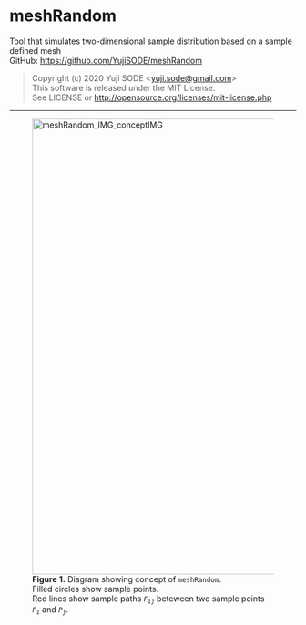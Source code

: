# meshRandom
Tool that simulates two-dimensional sample distribution based on a sample defined mesh  
GitHub: https://github.com/YujiSODE/meshRandom  
>Copyright (c) 2020 Yuji SODE \<yuji.sode@gmail.com\>  
>This software is released under the MIT License.  
>See LICENSE or http://opensource.org/licenses/mit-license.php  
______

<figure>
        <img width=800 src="https://user-images.githubusercontent.com/19919184/96329327-d0392480-1086-11eb-9360-40baaa934610.png" alt="meshRandom_IMG_conceptIMG">
        <figcaption>
                <b>Figure</b> <b>1.</b> Diagram showing concept of <code>meshRandom</code>.<br>
                Filled circles show sample points.<br>
                Red lines show sample paths <i><code>F<sub>ij</sub></code></i> beteween two sample points <i><code>P<sub>i</sub></code></i> and <i><code>P<sub>j</sub></code></i>.
        <figcaption>
</figure>
